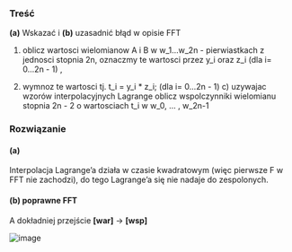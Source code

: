 ### Treść
**(a)** Wskazać i **(b)** uzasadnić błąd w opisie FFT

1. oblicz wartosci wielomianow A i B w w_1...w_2n - pierwiastkach z jednosci stopnia 2n,
oznaczmy te wartosci przez y_i oraz z_i (dla i= 0...2n - 1) ,

2. wymnoz te wartosci tj. t_i = y_i * z_i; (dla i= 0...2n - 1)
c) uzywajac wzorów interpolacyjnych Lagrange oblicz wspolczynniki wielomianu stopnia
2n - 2 o wartosciach t_i w w_0, ... , w_2n-1

### Rozwiązanie
#### (a)
Interpolacja Lagrange’a działa w czasie kwadratowym (więc pierwsze F w FFT nie zachodzi), do tego Lagrange’a się nie nadaje do zespolonych.

#### (b) poprawne FFT

A dokładniej przejście **[war]** -> **[wsp]**

![image](https://user-images.githubusercontent.com/11476062/63586295-4fc18580-c5a1-11e9-8d50-3d0b6eab2b21.png)

